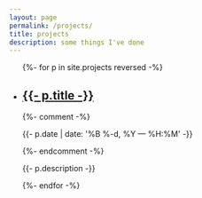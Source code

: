 ```yaml
---
layout: page
permalink: /projects/
title: projects
description: some things I've done
---
```


<ul class="post-list">
{%- for p in site.projects reversed -%}
  <li>
    <h2><a class="project-title" href="{{- p.url | prepend: site.baseurl -}}">{{- p.title -}}</a></h2>
    {%- comment -%}
    <p class="post-meta">{{- p.date | date: '%B %-d, %Y — %H:%M' -}}</p>
    {%- endcomment -%}
    <p class="post-meta">{{- p.description -}}</p>
  </li>
{%- endfor -%}
</ul>
